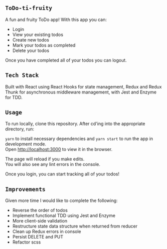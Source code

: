 ## `ToDo-ti-fruity`
A fun and fruity ToDo app!  With this app you can: 

* Login
* View your existing todos
* Create new todos
* Mark your todos as completed
* Delete your todos

Once you have completed all of your todos you can logout. 

## `Tech Stack`

Built with React using React Hooks for state management, Redux and Redux Thunk for asynchronous middleware management, with Jest and Enzyme for TDD. 

## `Usage`
To run locally, clone this repository. After cd'ing into the appropriate directory, run:

```yarn``` to install necessary dependencies and ```yarn start``` to run the app in development mode.<br />
Open [http://localhost:3000](http://localhost:3000) to view it in the browser.

The page will reload if you make edits.<br />
You will also see any lint errors in the console.

Once you login, you can start tracking all of your todos!

## `Improvements`

Given more time I would like to complete the following:

* Reverse the order of todos
* Implement functional TDD using Jest and Enzyme
* More client-side validation
* Restructure state data structure when returned from reducer
* Clean up Redux errors in console
* Persist DELETE and PUT 
* Refactor scss